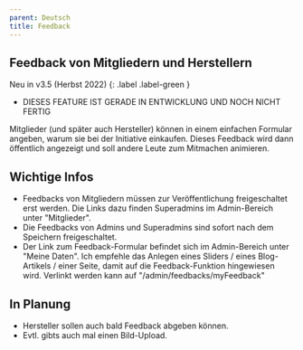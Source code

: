 ```yaml
---
parent: Deutsch
title: Feedback
---
```


## Feedback von Mitgliedern und Herstellern

Neu in v3.5 (Herbst 2022)
{: .label .label-green }

* DIESES FEATURE IST GERADE IN ENTWICKLUNG UND NOCH NICHT FERTIG

Mitglieder (und später auch Hersteller) können in einem einfachen Formular angeben, warum sie bei der Initiative einkaufen. Dieses Feedback wird dann öffentlich angezeigt und soll andere Leute zum Mitmachen animieren.

## Wichtige Infos
* Feedbacks von Mitgliedern müssen zur Veröffentlichung freigeschaltet erst werden. Die Links dazu finden Superadmins im Admin-Bereich unter "Mitglieder".
* Die Feedbacks von Admins und Superadmins sind sofort nach dem Speichern freigeschaltet.
* Der Link zum Feedback-Formular befindet sich im Admin-Bereich unter "Meine Daten". Ich empfehle das Anlegen eines Sliders / eines Blog-Artikels / einer Seite, damit auf die Feedback-Funktion hingewiesen wird. Verlinkt werden kann auf "/admin/feedbacks/myFeedback"

## In Planung
* Hersteller sollen auch bald Feedback abgeben können.
* Evtl. gibts auch mal einen Bild-Upload.